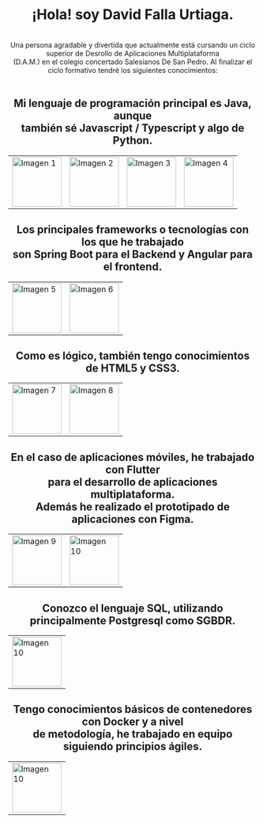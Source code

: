 <div align="center">
  <h1><strong>¡Hola! soy David Falla Urtiaga.</strong></h1>
</div>
<br>
<div align="center"> 
  Una persona agradable y divertida que actualmente está cursando un ciclo superior de Desrollo de Aplicaciones Multiplataforma<br>(D.A.M.) en el colegio concertado Salesianos De San Pedro.
  Al finalizar el ciclo formativo tendré los siguientes conocimientos:
</div>
<br>
<div align="center">
  <h2><strong>Mi lenguaje de programación principal es Java, aunque<br>también sé Javascript / Typescript y algo de Python.</strong></h2>
</div>

<div align="center">
  <table>
    <tr>
      <td><img src="https://github.com/user-attachments/assets/a07c7c5c-c107-4ada-b96b-c3e632155927" alt="Imagen 1" width="100" /></td>
      <td><img src="https://github.com/user-attachments/assets/5131c78c-b98a-4cd6-ab86-3cefe8fce6a4" alt="Imagen 2" width="100" /></td>
      <td><img src="https://github.com/user-attachments/assets/9fc0ccd4-81cc-44a5-912e-37fbc154f0db" alt="Imagen 3" width="100" /></td>
      <td><img src="https://github.com/user-attachments/assets/d149157f-5ba8-47e5-8299-0c8877c276ff" alt="Imagen 4" width="100" /></td>
    </tr>
  </table>
</div>

<div align="center">
  <h2><strong>Los principales frameworks o tecnologías con los que he trabajado<br>son Spring Boot para el Backend y Angular para el frontend.</strong></h2>
</div>

<div align="center">
  <table>
    <tr>
      <td><img src="https://github.com/user-attachments/assets/af53d779-b727-4ec5-a6b3-303c78144ed2" alt="Imagen 5" width="100" /></td>
      <td><img src="https://repository-images.githubusercontent.com/49016322/0a1e8bee-99b1-4044-9b83-4bdb6befcde9" alt="Imagen 6" width="100" /></td>
    </tr>
  </table>
</div>

<div align="center">
  <h2><strong>Como es lógico, también tengo conocimientos de  HTML5 y CSS3.</strong></h2>
</div>

<div align="center">
  <table>
    <tr>
      <td><img src="https://github.com/user-attachments/assets/811ef839-fc84-4dc1-b520-5146c088fffc" alt="Imagen 7" width="100" /></td>
      <td><img src="https://github.com/user-attachments/assets/e7788fdc-ba66-400b-b7d0-86c48a54508f" alt="Imagen 8" width="100" /></td>
    </tr>
  </table>
</div>

<div align="center">
  <h2><strong>En el caso de aplicaciones móviles, he trabajado con Flutter<br>para el desarrollo de aplicaciones multiplataforma.<br>Además he realizado el prototipado de aplicaciones con Figma.</strong></h2>
</div>

<div align="center">
  <table>
    <tr>
      <td><img src="https://github.com/user-attachments/assets/52bb2581-64ae-40bf-b578-515c106c9633" alt="Imagen 9" width="100" /></td>
      <td><img src="https://github.com/user-attachments/assets/48cbd842-2810-4b5c-a937-e9b561a33075" alt="Imagen 10" width="100" /></td>
    </tr>
  </table>
</div>

<div align="center">
  <h2><strong>Conozco el lenguaje SQL, utilizando principalmente Postgresql como SGBDR.</strong></h2>
</div>

<div align="center">
  <table>
    <tr>
      <td><img src="https://cdn-icons-png.flaticon.com/512/5968/5968342.png" alt="Imagen 10" width="100" /></td>
    </tr>
  </table>
</div>

<div align="center">
  <h2><strong>Tengo conocimientos básicos de contenedores con Docker y a nivel<br>de metodología, he trabajado en equipo siguiendo principios ágiles.</strong></h2>
</div>

<div align="center">
  <table>
    <tr>
      <td><img src="https://github.com/user-attachments/assets/50a2e3bd-3fcb-4630-a853-512a87ed4a3e" alt="Imagen 10" width="100" /></td>
    </tr>
  </table>
</div>
